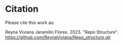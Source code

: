 # Citation

Please cite this work as:

Reyna Viviana Jaramillo Flores. 2023. "Repo Structure". https://github.com/ReynaViviana/Repo_structure.git 

